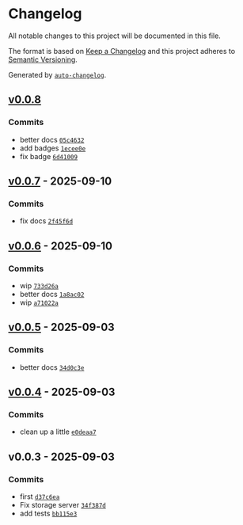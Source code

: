 # Changelog

All notable changes to this project will be documented in this file.

The format is based on [Keep a Changelog](https://keepachangelog.com/en/1.0.0/)
and this project adheres to [Semantic Versioning](https://semver.org/spec/v2.0.0.html).

Generated by [`auto-changelog`](https://github.com/CookPete/auto-changelog).

## [v0.0.8](https://github.com/substrate-system/mergeparty/compare/v0.0.7...v0.0.8)

### Commits

- better docs [`05c4632`](https://github.com/substrate-system/mergeparty/commit/05c4632ccdfe03db1d286ece7a6d6ccd8ba077f7)
- add badges [`1ecee0e`](https://github.com/substrate-system/mergeparty/commit/1ecee0e6dc12a9f25124ffa2c5d0f153043468d9)
- fix badge [`6d41009`](https://github.com/substrate-system/mergeparty/commit/6d41009ae2a86dc90d37930284b03d40bdb2bbaf)

## [v0.0.7](https://github.com/substrate-system/mergeparty/compare/v0.0.6...v0.0.7) - 2025-09-10

### Commits

- fix docs [`2f45f6d`](https://github.com/substrate-system/mergeparty/commit/2f45f6d36903e6329ce673f587b35e00ad7e2f58)

## [v0.0.6](https://github.com/substrate-system/mergeparty/compare/v0.0.5...v0.0.6) - 2025-09-10

### Commits

- wip [`733d26a`](https://github.com/substrate-system/mergeparty/commit/733d26ab9fa7f97b5d5225186335326575efb31a)
- better docs [`1a8ac02`](https://github.com/substrate-system/mergeparty/commit/1a8ac02fb99b17c59a216108a72e40aaa1ac1cc7)
- wip [`a71022a`](https://github.com/substrate-system/mergeparty/commit/a71022a14857eebae7f65b52c41431abf48d04b8)

## [v0.0.5](https://github.com/substrate-system/mergeparty/compare/v0.0.4...v0.0.5) - 2025-09-03

### Commits

- better docs [`34d0c3e`](https://github.com/substrate-system/mergeparty/commit/34d0c3e9004fbca850e09733d7039f5353cf1cde)

## [v0.0.4](https://github.com/substrate-system/mergeparty/compare/v0.0.3...v0.0.4) - 2025-09-03

### Commits

- clean up a little [`e0deaa7`](https://github.com/substrate-system/mergeparty/commit/e0deaa76333e7a42f79fb947c0e09f0a57141cbe)

## v0.0.3 - 2025-09-03

### Commits

- first [`d37c6ea`](https://github.com/substrate-system/mergeparty/commit/d37c6ea8354950ad85a900fb9cab64ad261b2330)
- Fix storage server [`34f387d`](https://github.com/substrate-system/mergeparty/commit/34f387df739a005f9b3b27e7da7d217f29345b1a)
- add tests [`bb115e3`](https://github.com/substrate-system/mergeparty/commit/bb115e34e3cb2398a38302702aa4ce8a6be18c69)
